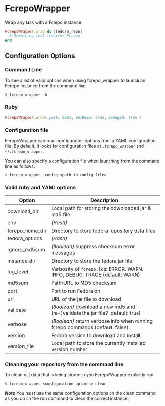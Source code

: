 # FcrepoWrapper

Wrap any task with a Fcrepo instance:

```ruby
FcrepoWrapper.wrap do |fedora_repo|
  # Something that requires Fcrepo
end
```

## Configuration Options

### Command Line
To see a list of valid options when using fcrepo_wrapper to launch an Fcrepo instance from the command line:
```
$ fcrepo_wrapper -h
```

### Ruby
```ruby
FcrepoWrapper.wrap( port: 8983, verbose: true, managed: true )
```

### Configuration file
FcrepoWrapper can read configuration options from a YAML configuration file.
By default, it looks for configuration files at `.fcrepo_wrapper` and `~/.fcrepo_wrapper`.

You can also specify a configuration file when launching from the command line as follows:
```
$ fcrepo_wrapper -config <path_to_config_file>
```

### Valid ruby and YAML options
|Option           | Description                             |
|-----------------|-----------------------------------------|
| download_dir    | Local path for storing the downloaded jar & md5 file |
| env             | *(Hash)* |
| fcrepo_home_dir | Directory to store fedora repository data files |
| fedora_options  | *(Hash)* |
| ignore_md5sum   | *(Boolean)* suppress checksum error messages |
| instance_dir    | Directory to store the fedora jar file |
| log_level       | Verbosity of `fcrepo.log`: ERROR, WARN, INFO, DEBUG, TRACE (default: WARN) |
| md5sum          | Path/URL to MD5 checksum |
| port            | Port to run Fedora on |
| url             | URL of the jar file to download |
| validate        | *(Boolean)* download a new md5 and (re-)validate the jar file? (default: true) |
| verbose         | *(Boolean)* return verbose info when running fcrepo commands (default: false) |
| version         | Fedora version to download and install |
| version_file    | Local path to store the currently installed version number |

### Cleaning your repository from the command line

To clean out data that is being stored in you FcrepoWrapper explicitly run:
```
$ fcrepo_wrapper <configuration options> clean
```
***Note*** You must use the same configuration options on the clean command as you do on the run command to clean the correct instance.
